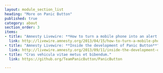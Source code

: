 ```yaml
---
layout: module_section_list
heading: "More on Panic Button"
published: true
category: about
section_order: 3
items:
- title: "Amnesty Livewire: **How to turn a mobile phone into an alert system for activists**"
  link: http://livewire.amnesty.org/2013/04/15/how-to-turn-a-mobile-phone-into-an-alert-system-for-activists/
- title: "Amnesty Livewire: **Inside the development of Panic Button**"
  link: http://livewire.amnesty.org/2013/09/11/inside-the-development-of-amnestys-new-panic-button-app/
- title: "Cras vehicula vitae metus et bibendum."
  link: https://github.org/TeamPanicButton/PanicButton

---
```

